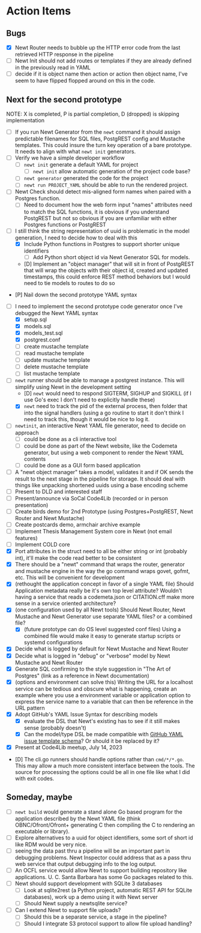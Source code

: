 
# Action Items

## Bugs

- [X] Newt Router needs to bubble up the HTTP error code from the last retrieved  HTTP response in the pipeline
- [ ] Newt Init should not add routes or templates if they are already defined in the previously read in YAML
- [ ] decide if it is object name then action or action then object name, I've seem to have flipped flopped around on this in the code.

## Next for the second prototype 

NOTE: X is completed, P is partial completion, D (dropped) is skipping implementation

- [ ] If you run Newt Generator from the `newt` command it should assign predictable filenames for SQL files, PostgREST config and Mustache templates. This could insure the turn key operation of a bare prototype. It needs to align with what `newt init` generators.
- [ ] Verify we have a simple developer workflow
    - [ ] `newt init` generate a default YAML for project
        - [ ] `newt init` allow automatic generation of the project code base?
    - [ ] `newt generator` generated the code for the project
    - [ ] `newt run PROJECT_YAML` should be able to run the rendered project.
- [ ] Newt Check should detect mis-aligned form names when paired with a Postgres function.
    - [ ] Need to document how the web form input "names" attributes need to match the SQL functions, it is obvious if you understand PostgREST but not so obvious if you are unfamiliar with either Postgres functions or PostgREST
- [ ] I still think the string representation of uuid is problematic in the model generation, I need to decide how to deal with this
  - [X] Include Python functions in Postgres to support shorter unique identifiers
    - [ ] Add Python short object id via Newt Generator SQL for models.
  - [D] Implement an "object manager" that will sit in front of PostgREST that will wrap the objects with their object id, created and updated timestamps, this could enforce REST method behaviors but I would need to tie models to routes to do so
- [P] Nail down the second prototype YAML syntax
- [ ] I need to implement the second prototype code generator once I've debugged the Newt YAML syntax
    - [X] setup.sql
    - [X] models.sql
    - [X] models\_test.sql
    - [X] postgrest.conf
    - [ ] create mustache template
    - [ ] read mustache template
    - [ ] update mustache template
    - [ ] delete mustache template
    - [ ] list mustache template
- [ ] `newt` runner should be able to manage a postgrest instance. This will simplify using Newt in the development setting
  - [D] `newt` would need to respond SIGTERM, SIGHUP and SIGKILL (if I use Go's exec I don't need to explicitly handle these)
  - [X] `newt` need to track the pid of the external process, then folder that into the signal handlers (using a go routine to start it don't think I need to track this, though it would be nice to log it.
- [ ] `newtinit`, an interactive Newt YAML file generator, need to decide on approach
    - [ ] could be done as a cli interactive tool
    - [ ] could be done as part of the Newt website, like the Codemeta generator, but using a web component to render the Newt YAML contents
    - [ ] could be done as a GUI form based application
- [ ] A "newt object manager" takes a model, validates it and if OK sends the result to the next stage in the pipeline for storage. It should deal with things like unpacking shortened uuids using a base encoding scheme
- [ ] Present to DLD and interested staff
- [ ] Present/announce via SoCal Code4Lib (recorded or in person presentation)
- [ ] Create birds demo for 2nd Prototype (using Postgres+PostgREST, Newt Router and Newt Mustache)
- [ ] Create postcards demo, armchair archive example
- [ ] Implement Thesis Management System core in Newt (not email features)
- [ ] Implement COLD core
- [X] Port attributes in the struct need to all be either string or int (probably int), it'll make the code read better to be consistent
- [X] There should be a "newt" command that wraps the router, generator and mustache engine in the way the go command wraps govet, gofmt, etc. This will be convenient for development
- [X] (rethought the application concept in favor of a single YAML file) Should Application metadata really be it's own top level attribute? Wouldn't having a service that reads a codemeta.json or CITATION.cff make more sense in a service oriented architecture?
- [X] (one configuration used by all Newt tools) Should Newt Router, Newt Mustache and Newt Generator use separate YAML files? or a combined file?
  - [X] (future prototype can do OS level suggested conf files) Using a combined file would make it easy to generate startup scripts or systemd configurations
- [X] Decide what is logged by default for Newt Mustache and Newt Router
- [X] Decide what is logged in "debug" or "verbose" model by Newt Mustache and Newt Router
- [X] Generate SQL confirming to the style suggestion in "The Art of Postgres" (link as a reference in Newt documentation)
- [X] (options and environment can solve this) Writing the URL for a localhost service can be tedious and obscure what is happening, create an example where you use a environment variable or application option to express the service name to a variable that can then be reference in the URL pattern
- [X] Adopt GitHub's YAML Issue Syntax for describing models
  - [X] evaluate the DSL that Newt's existing has to see if it still makes sense (probably doesn't)
  - [X] Can the model/type DSL be made compatible with [GitHub YAML issue template schema](https://docs.github.com/en/communities/using-templates-to-encourage-useful-issues-and-pull-requests/syntax-for-githubs-form-schema)? Or should it be replaced by it?
- [X] Present at Code4Lib meetup, July 14, 2023
- [D] The cli.go runners should handle options rather than `cmd/*/*.go`. This may allow a much more consistent interface between the tools. The source for processing the options could be all in one file like what I did with exit codes.

## Someday, maybe

- [ ] `newt build` would generate a stand alone Go based program for the application described by the Newt YAML file (think OBNC/Ofront/Ofront+ generating C then compiling the C to rendering an executable or library).
- [ ] Explore alternatives to a uuid for object identifiers, some sort of short id like RDM would be very nice.
- [ ] seeing the data past thru a pipeline will be an important part in debugging problems. Newt Inspector could address that as a pass thru web service that output debugging info to the log output.
- [ ] An OCFL service would allow Newt to support building repository like applications. U. C. Santa Barbara has some Go packages related to this.
- [ ] Newt should support development with SQLite 3 databases
  - [ ] Look at sqlite2rest (a Python project, automatic REST API for SQLite databases), work up a demo using it with Newt server
  - [ ] Should Newt supply a newtsqlite service?
- [ ] Can I extend Newt to support file uploads?
  - [ ] Should this be a separate service, a stage in the pipeline?
  - [ ] Should I integrate S3 protocol support to allow file upload handling?
